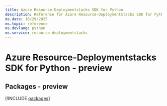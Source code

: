```yaml
---
title: Azure Resource-Deploymentstacks SDK for Python
description: Reference for Azure Resource-Deploymentstacks SDK for Python
ms.date: 10/29/2025
ms.topic: reference
ms.devlang: python
ms.service: resource-deploymentstacks
---
```

# Azure Resource-Deploymentstacks SDK for Python - preview
## Packages - preview
[!INCLUDE [packages](resource-deploymentstacks-index.md)]